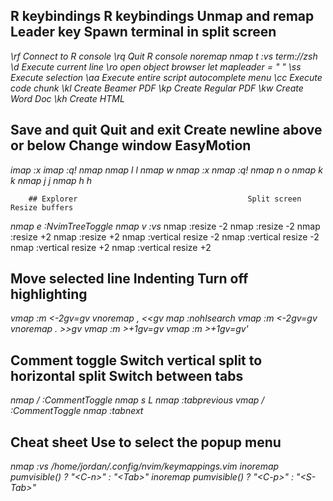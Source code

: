 ##	R keybindings 			R keybindings 				 Unmap and remap Leader key 			Spawn terminal in split screen

*\rf Connect to R console 	\rq Quit R console			 noremap <Space> <Nop> 					nmap <Leader>t :vs term://zsh<CR>*
*\d Execute current line  	\ro open object browser      let mapleader = " "*
*\ss Execute selection    	\aa Execute entire script*
*<S-Tab> autocomplete menu	\cc Execute code chunk*
*\kl Create Beamer PDF		\kp Create Regular PDF*
*\kw Create Word Doc		\kh Create HTML*

## Save and quit 			Quit and exit				 Create newline above or below 		    Change window					EasyMotion

*imap <F1> <ESC>:x<CR>  	imap <F8> <ESC>:q!<CR>		 nmap <Leader><S-n> <S-o><ESC> 			nmap <Leader>l <C-w>l			nmap <Leader>w*
*nmap <F1> :x<CR> 			nmap <F8> :q!<CR>			 nmap <Leader>n o<ESC> 					nmap <Leader>k <C-w>k*
																								*nmap <Leader>j <C-w>j*
																								*nmap <Leader>h <C-w>h*

		## Explorer										 Split screen							Resize buffers
*nmap <Leader>e :NvimTreeToggle<CR>						 nmap <Leader>v :vs<CR>*				nmap <C-Up> :resize -2<CR>
																								nmap <Leader><C-Up> :resize -2<CR>
																								nmap <C-Down> :resize +2<CR>
																								nmap <Leader><C-Down> :resize +2<CR>
																								nmap <C-Left> :vertical resize -2<CR>
																								nmap <Leader><C-Left> :vertical resize -2<CR>
																								nmap <C-Right> :vertical resize +2<CR>
																								nmap <Leader><C-Right> :vertical resize +2<CR>

## Move selected line									Indenting								Turn off highlighting
*vmap <S-k> :m <-2<CR>gv=gv								vnoremap <Leader>, <<<Esc>gv			map <F2> :nohlsearch<CR>*
*vmap <Leader><S-k> :m <-2<CR>gv=gv						vnoremap <Leader>. >><Esc>gv*
*vmap <S-j> :m >+1<CR>gv=gv*
*vmap <Leader><S-j> :m >+1<CR>gv=gv'*

## Comment toggle										Switch vertical split to horizontal split		Switch between tabs
*nmap <Leader>/ :CommentToggle<CR>						nmap <Leader>s <C-w>L							nmap <Leader><S-h> :tabprevious<CR>*
*vmap <Leader>/ :CommentToggle<CR>																		nmap <Leader><S-l> :tabnext<CR>*

## Cheat sheet																					Use <TAB> to select the popup menu
*nmap <F3> :vs /home/jordan/.config/nvim/keymappings.vim<CR>							inoremap <expr> <Tab> pumvisible() ? "\<C-n>" : "\<Tab>"*
																						*inoremap <expr> <S-Tab> pumvisible() ? "\<C-p>" : "\<S-Tab>"*

